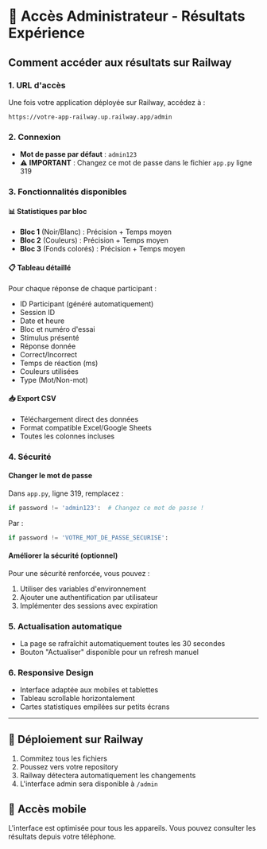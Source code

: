 # 🔐 Accès Administrateur - Résultats Expérience

## Comment accéder aux résultats sur Railway

### 1. URL d'accès
Une fois votre application déployée sur Railway, accédez à :
```
https://votre-app-railway.up.railway.app/admin
```

### 2. Connexion
- **Mot de passe par défaut** : `admin123`
- ⚠️ **IMPORTANT** : Changez ce mot de passe dans le fichier `app.py` ligne 319

### 3. Fonctionnalités disponibles

#### 📊 Statistiques par bloc
- **Bloc 1** (Noir/Blanc) : Précision + Temps moyen
- **Bloc 2** (Couleurs) : Précision + Temps moyen  
- **Bloc 3** (Fonds colorés) : Précision + Temps moyen

#### 📋 Tableau détaillé
Pour chaque réponse de chaque participant :
- ID Participant (généré automatiquement)
- Session ID
- Date et heure
- Bloc et numéro d'essai
- Stimulus présenté
- Réponse donnée
- Correct/Incorrect
- Temps de réaction (ms)
- Couleurs utilisées
- Type (Mot/Non-mot)

#### 📥 Export CSV
- Téléchargement direct des données
- Format compatible Excel/Google Sheets
- Toutes les colonnes incluses

### 4. Sécurité

#### Changer le mot de passe
Dans `app.py`, ligne 319, remplacez :
```python
if password != 'admin123':  # Changez ce mot de passe !
```

Par :
```python
if password != 'VOTRE_MOT_DE_PASSE_SECURISE':
```

#### Améliorer la sécurité (optionnel)
Pour une sécurité renforcée, vous pouvez :
1. Utiliser des variables d'environnement
2. Ajouter une authentification par utilisateur
3. Implémenter des sessions avec expiration

### 5. Actualisation automatique
- La page se rafraîchit automatiquement toutes les 30 secondes
- Bouton "Actualiser" disponible pour un refresh manuel

### 6. Responsive Design
- Interface adaptée aux mobiles et tablettes
- Tableau scrollable horizontalement
- Cartes statistiques empilées sur petits écrans

---

## 🚀 Déploiement sur Railway

1. Commitez tous les fichiers
2. Poussez vers votre repository
3. Railway détectera automatiquement les changements
4. L'interface admin sera disponible à `/admin`

## 📱 Accès mobile
L'interface est optimisée pour tous les appareils. Vous pouvez consulter les résultats depuis votre téléphone.
